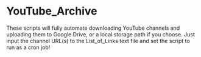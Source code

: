 # YouTube_Archive
These scripts will fully automate downloading YouTube channels and uploading them to Google Drive, or a local storage path if you choose. Just input the channel URL(s) to the List_of_Links text file and set the script to run as a cron job!
